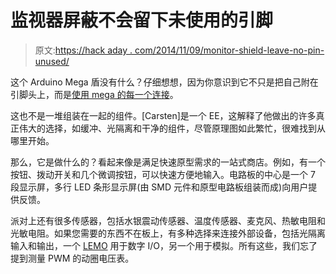 # 监视器屏蔽不会留下未使用的引脚

> 原文:[https://hack aday . com/2014/11/09/monitor-shield-leave-no-pin-unused/](https://hackaday.com/2014/11/09/monitor-shield-leave-no-pin-unused/)

这个 Arduino Mega 盾没有什么？仔细想想，因为你意识到它不只是把自己附在引脚头上，而是[使用 mega 的每一个连接](http://ctopconsult.com/arduino-monitortester-finished/)。

这也不是一堆组装在一起的组件。[Carsten]是一个 EE，这解释了他做出的许多真正伟大的选择，如缓冲、光隔离和干净的组件，尽管原理图如此繁忙，很难找到从哪里开始。

那么，它是做什么的？看起来像是满足快速原型需求的一站式商店。例如，有一个按钮、拨动开关和几个微调按钮，可以快速方便地输入。电路板的中心是一个 7 段显示屏，多行 LED 条形显示屏(由 SMD 元件和原型电路板组装而成)向用户提供反馈。

派对上还有很多传感器，包括水银震动传感器、温度传感器、麦克风、热敏电阻和光敏电阻。如果您需要的东西不在板上，有多种选择来连接外部设备，包括光隔离输入和输出，一个 [LEMO](http://en.wikipedia.org/wiki/LEMO) 用于数字 I/O，另一个用于模拟。所有这些，我们忘了提到测量 PWM 的动圈电压表。